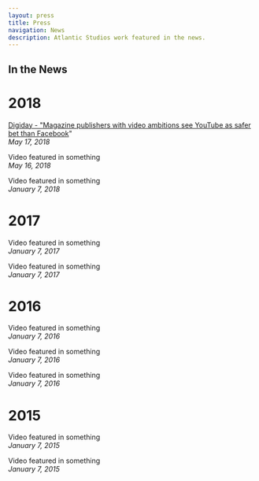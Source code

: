 ```yaml
---
layout: press
title: Press
navigation: News
description: Atlantic Studios work featured in the news.
---
```

## In the News

# 2018

[Digiday - "Magazine publishers with video ambitions see YouTube as safer bet than Facebook](https://digiday.com/media/reliable-smaller-video-publishers-see-youtube-safe-harbor/)"<br/>
_May 17, 2018_

Video featured in something<br/>
_May 16, 2018_

Video featured in something<br/>
_January 7, 2018_

# 2017

Video featured in something<br/>
_January 7, 2017_

Video featured in something<br/>
_January 7, 2017_

# 2016

Video featured in something<br/>
_January 7, 2016_

Video featured in something<br/>
_January 7, 2016_

Video featured in something<br/>
_January 7, 2016_

# 2015

Video featured in something<br/>
_January 7, 2015_

Video featured in something<br/>
_January 7, 2015_
